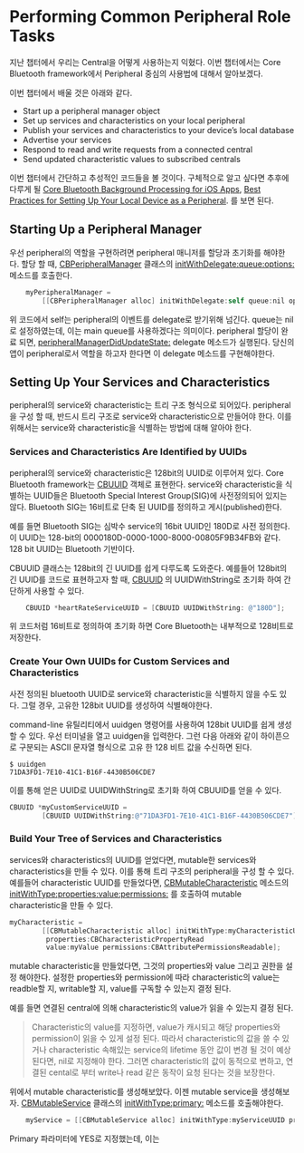 # Performing Common Peripheral Role Tasks

지난 챕터에서 우리는 Central을 어떻게 사용하는지 익혔다. 이번 챕터에서는 Core Bluetooth framework에서 Peripheral 중심의 사용법에 대해서 알아보겠다. 

이번 챕터에서 배울 것은 아래와 같다.

- Start up a peripheral manager object
- Set up services and characteristics on your local peripheral
- Publish your services and characteristics to your device’s local database
- Advertise your services
- Respond to read and write requests from a connected central
- Send updated characteristic values to subscribed centrals

이번 챕터에서 간단하고 추성적인 코드들을 볼 것이다. 구체적으로 알고 싶다면 추후에 다루게 될 [Core Bluetooth Background Processing for iOS Apps](https://developer.apple.com/library/archive/documentation/NetworkingInternetWeb/Conceptual/CoreBluetooth_concepts/CoreBluetoothBackgroundProcessingForIOSApps/PerformingTasksWhileYourAppIsInTheBackground.html#//apple_ref/doc/uid/TP40013257-CH7-SW1), [Best Practices for Setting Up Your Local Device as a Peripheral](https://developer.apple.com/library/archive/documentation/NetworkingInternetWeb/Conceptual/CoreBluetooth_concepts/BestPracticesForSettingUpYourIOSDeviceAsAPeripheral/BestPracticesForSettingUpYourIOSDeviceAsAPeripheral.html#//apple_ref/doc/uid/TP40013257-CH5-SW1). 를 보면 된다. 

## Starting Up a Peripheral Manager

우선 peripheral의 역할을 구현하려면 peripheral 매니저를 할당과 초기화를 해야한다. 할당 할 때, [CBPeripheralManager](https://developer.apple.com/documentation/corebluetooth/cbperipheralmanager) 클래스의 [initWithDelegate:queue:options:](https://developer.apple.com/documentation/corebluetooth/cbperipheralmanager/1393295-init) 메소드를 호출한다. 

~~~objective-c
    myPeripheralManager =
        [[CBPeripheralManager alloc] initWithDelegate:self queue:nil options:nil];
~~~

위 코드에서 self는 peripheral의 이벤트를 delegate로 받기위해 넘긴다. queue는 nil로 설정하였는데, 이는 main queue를 사용하겠다는 의미이다. peripheral 할당이 완료 되면, [peripheralManagerDidUpdateState:](https://developer.apple.com/documentation/corebluetooth/cbperipheralmanagerdelegate/1393271-peripheralmanagerdidupdatestate) delegate 메소드가 실행된다. 당신의 앱이 peripheral로서 역할을 하고자 한다면 이 delegate 메소드를 구현해야한다. 

## Setting Up Your Services and Characteristics

peripheral의 service와 characteristic는 트리 구조 형식으로 되어있다. peripheral을 구성 할 때, 반드시 트리 구조로 service와 characteristic으로 만들어야 한다. 이를 위해서는 service와 characteristic을 식별하는 방법에 대해 알아야 한다. 

### Services and Characteristics Are Identified by UUIDs

peripheral의 service와 characteristic은 128bit의 UUID로 이루어져 있다. Core Bluetooth framework는 [CBUUID](https://developer.apple.com/documentation/corebluetooth/cbuuid) 객체로 표현한다. service와 characteristic을 식별하는 UUID들은 Bluetooth Special Interest Group(SIG)에 사전정의되어 있지는 않다. Bluetooth SIG는 16비트로 단축 된 UUID를 정의하고 게시(published)한다. 

예를 들면 Bluetooth SIG는 심박수 service의 16bit UUID인 180D로 사전 정의한다. 이 UUID는 128-bit의 0000180D-0000-1000-8000-00805F9B34FB와 같다. 128 bit UUID는 Bluetooth 기반이다. 

CBUUID 클래스는 128bit의 긴 UUID를 쉽게 다루도록 도와준다. 예를들어 128bit의 긴 UUID를 코드로 표현하고자 할 때, [CBUUID](https://developer.apple.com/documentation/corebluetooth/cbuuid) 의 UUIDWithString로 초기화 하여 간단하게 사용할 수 있다. 

~~~objective-c
    CBUUID *heartRateServiceUUID = [CBUUID UUIDWithString: @"180D"];
~~~

위 코드처럼 16비트로 정의하여 초기화 하면 Core Bluetooth는 내부적으로 128비트로 저장한다. 

### Create Your Own UUIDs for Custom Services and Characteristics

사전 정의된 bluetooth UUID로 service와 characteristic을 식별하지 않을 수도 있다. 그럴 경우, 고유한 128bit UUID를 생성하여 식별해야한다. 

command-line 유틸리티에서 uuidgen 명령어를 사용하여 128bit UUID를 쉽게 생성 할 수 있다. 우선 터미널을 열고 uuidgen을 입력한다. 그런 다음 아래와 같이 하이픈으로 구분되는 ASCII 문자열 형식으로 고유 한 128 비트 값을 수신하면 된다. 

~~~
$ uuidgen
71DA3FD1-7E10-41C1-B16F-4430B506CDE7
~~~

이를 통해 얻은 UUID로 UUIDWithString로 초기화 하여 CBUUID를 얻을 수 있다.

~~~objective-c
CBUUID *myCustomServiceUUID =
        [CBUUID UUIDWithString:@"71DA3FD1-7E10-41C1-B16F-4430B506CDE7"];
~~~

### Build Your Tree of Services and Characteristics

services와 characteristics의 UUID를 얻었다면, mutable한 services와 characteristics을 만들 수 있다. 이를 통해 트리 구조의 peripheral을 구성 할 수 있다. 예를들어 characteristic UUID를 만들었다면, [CBMutableCharacteristic](https://developer.apple.com/documentation/corebluetooth/cbmutablecharacteristic) 메소드의 [initWithType:properties:value:permissions:](https://developer.apple.com/documentation/corebluetooth/cbmutablecharacteristic/1519073-init) 를 호출하여 mutable characteristic을 만들 수 있다.

~~~objective-c
myCharacteristic =
        [[CBMutableCharacteristic alloc] initWithType:myCharacteristicUUID
         properties:CBCharacteristicPropertyRead
         value:myValue permissions:CBAttributePermissionsReadable];
~~~

mutable characteristic을 만들었다면, 그것의 properties와 value 그리고 권한을 설정 해야한다. 설정한 properties와 permission에 따라 characteristic의 value는 readble할 지, writable할 지, value를 구독할 수 있는지 결정 된다. 

예를 들면 연결된 central에 의해 characteristic의 value가 읽을 수 있는지 결정 된다. 

> Characteristic의 value를 지정하면, value가 캐시되고 해당 properties와 permission이 읽을 수 있게 설정 된다. 따라서 characteristic의 값을 쓸 수 있거나 characteristic 속해있는 service의 lifetime 동안 값이 변경 될 것이 예상 된다면, nil로 지정해야 한다. 그러면 characteristic의 값이 동적으로 변하고, 연결된 cental로 부터 write나 read 같은 동작이 요청 된다는 것을 보장한다.

위에서 mutable characteristic를 생성해보았다. 이젠 mutable service을 생성해보자. [CBMutableService](https://developer.apple.com/documentation/corebluetooth/cbmutableservice) 클래스의 [initWithType:primary:](https://developer.apple.com/documentation/corebluetooth/cbmutableservice/1434330-init) 메소드를  호출해야한다. 

~~~objective-c
    myService = [[CBMutableService alloc] initWithType:myServiceUUID primary:YES];
~~~

Primary 파라미터에 YES로 지정했는데, 이는 